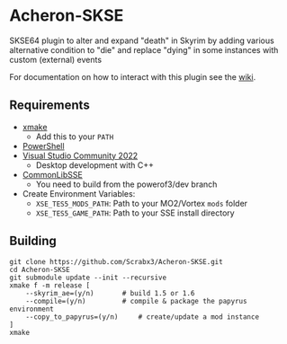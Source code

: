 # Acheron-SKSE

SKSE64 plugin to alter and expand "death" in Skyrim by adding various alternative condition to "die" and replace "dying" in some instances with custom (external) events

For documentation on how to interact with this plugin see the [wiki](https://github.com/Scrabx3/Acheron-SKSE/wiki).


## Requirements
* [xmake](https://xmake.io/#/)
	* Add this to your `PATH`
* [PowerShell](https://github.com/PowerShell/PowerShell/releases/latest)
* [Visual Studio Community 2022](https://visualstudio.microsoft.com/)
	* Desktop development with C++
* [CommonLibSSE](https://github.com/powerof3/CommonLibSSE/tree/dev)
	* You need to build from the powerof3/dev branch
* Create Environment Variables:
  * `XSE_TES5_MODS_PATH`: Path to your MO2/Vortex `mods` folder
  * `XSE_TES5_GAME_PATH`: Path to your SSE install directory

## Building
```
git clone https://github.com/Scrabx3/Acheron-SKSE.git
cd Acheron-SKSE
git submodule update --init --recursive
xmake f -m release [
	--skyrim_ae=(y/n)		# build 1.5 or 1.6
	--compile=(y/n)			# compile & package the papyrus environment
	--copy_to_papyrus=(y/n)		# create/update a mod instance
]
xmake
```

